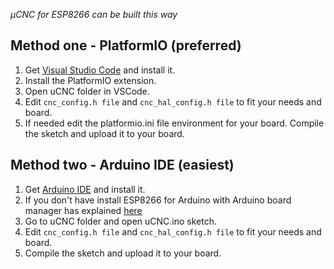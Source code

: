 _µCNC for ESP8266 can be built this way_

## Method one - PlatformIO (preferred)

1. Get [Visual Studio Code](https://code.visualstudio.com/download) and install it.
2. Install the PlatformIO extension.
3. Open uCNC folder in VSCode.
4. Edit ```cnc_config.h file``` and ```cnc_hal_config.h file``` to fit your needs and board.
5. If needed edit the platformio.ini file environment for your board. Compile the sketch and upload it to your board.

## Method two - Arduino IDE (easiest)

1. Get [Arduino IDE](https://www.arduino.cc/en/software) and install it.
2. If you don't have install ESP8266 for Arduino with Arduino board manager has explained [here](https://github.com/esp8266/Arduino#installing-with-boards-manager)
3. Go to uCNC folder and open uCNC.ino sketch.
4. Edit ```cnc_config.h file``` and ```cnc_hal_config.h file``` to fit your needs and board.
5. Compile the sketch and upload it to your board.

